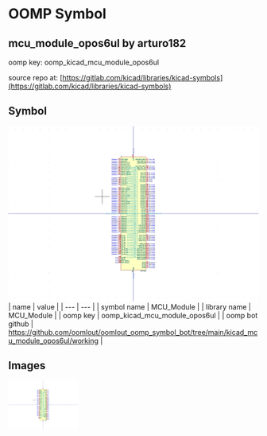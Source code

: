 # OOMP Symbol  
## mcu_module_opos6ul  by arturo182  
  
oomp key: oomp_kicad_mcu_module_opos6ul  
  
source repo at: [https://gitlab.com/kicad/libraries/kicad-symbols](https://gitlab.com/kicad/libraries/kicad-symbols)  
## Symbol  
  
[![working.png](working_600.png)](working.png)  
| name | value | 
| --- | --- | 
| symbol name | MCU_Module | 
| library name | MCU_Module | 
| oomp key | oomp_kicad_mcu_module_opos6ul | 
| oomp bot github | https://github.com/oomlout/oomlout_oomp_symbol_bot/tree/main/kicad_mcu_module_opos6ul/working | 
## Images  
  
[![working.png](working_140.png)](working.png)  
